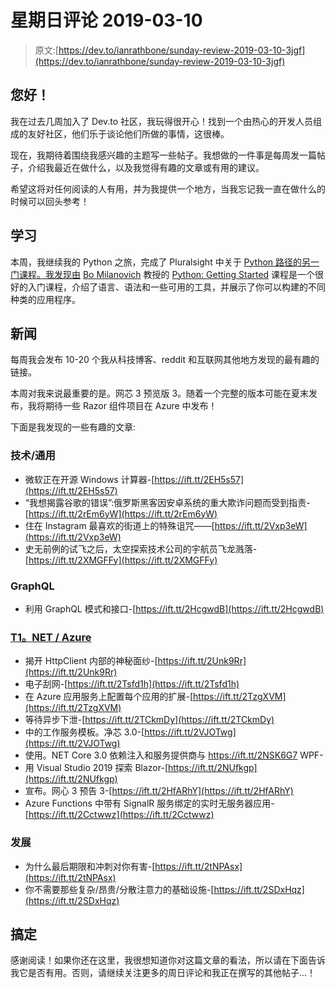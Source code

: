 # 星期日评论 2019-03-10

> 原文:[https://dev.to/ianrathbone/sunday-review-2019-03-10-3jgf](https://dev.to/ianrathbone/sunday-review-2019-03-10-3jgf)

## [](#hello)您好！

我在过去几周加入了 Dev.to 社区，我玩得很开心！找到一个由热心的开发人员组成的友好社区，他们乐于谈论他们所做的事情，这很棒。

现在，我期待着围绕我感兴趣的主题写一些帖子。我想做的一件事是每周发一篇帖子，介绍我最近在做什么，以及我觉得有趣的文章或有用的建议。

希望这将对任何阅读的人有用，并为我提供一个地方，当我忘记我一直在做什么的时候可以回头参考！

## [](#learning)学习

本周，我继续我的 Python 之旅，完成了 Pluralsight 中关于 [Python 路径的另一门课程。我发现由](https://app.pluralsight.com/paths/skill/python) [Bo Milanovich](http://bomilanovich.com/) 教授的 [Python: Getting Started](https://app.pluralsight.com/library/courses/python-getting-started/description) 课程是一个很好的入门课程，介绍了语言、语法和一些可用的工具，并展示了你可以构建的不同种类的应用程序。

## [](#the-news)新闻

每周我会发布 10-20 个我从科技博客、reddit 和互联网其他地方发现的最有趣的链接。

本周对我来说最重要的是。网芯 3 预览版 3。随着一个完整的版本可能在夏末发布，我将期待一些 Razor 组件项目在 Azure 中发布！

下面是我发现的一些有趣的文章:

### [](#technology-general)技术/通用

*   微软正在开源 Windows 计算器-[https://ift.tt/2EH5s57](https://ift.tt/2EH5s57)
*   “我想揭露谷歌的错误”:俄罗斯黑客因安卓系统的重大欺诈问题而受到指责-[https://ift.tt/2rEm6yW](https://ift.tt/2rEm6yW)
*   住在 Instagram 最喜欢的街道上的特殊诅咒——[https://ift.tt/2Vxp3eW](https://ift.tt/2Vxp3eW)
*   史无前例的试飞之后，太空探索技术公司的宇航员飞龙溅落-[https://ift.tt/2XMGFFy](https://ift.tt/2XMGFFy)

### [](#graphql)GraphQL

*   利用 GraphQL 模式和接口-[https://ift.tt/2HcgwdB](https://ift.tt/2HcgwdB)

### [T1。NET / Azure](#net-azure)

*   揭开 HttpClient 内部的神秘面纱-[https://ift.tt/2Unk9Rr](https://ift.tt/2Unk9Rr)
*   电子刮网-[https://ift.tt/2Tsfd1h](https://ift.tt/2Tsfd1h)
*   在 Azure 应用服务上配置每个应用的扩展-[https://ift.tt/2TzgXVM](https://ift.tt/2TzgXVM)
*   等待异步下泄-[https://ift.tt/2TCkmDy](https://ift.tt/2TCkmDy)
*   中的工作服务模板。净芯 3.0-[https://ift.tt/2VJOTwg](https://ift.tt/2VJOTwg)
*   使用。NET Core 3.0 依赖注入和服务提供商与 https://ift.tt/2NSK6G7 WPF-
*   用 Visual Studio 2019 探索 Blazor-[https://ift.tt/2NUfkgp](https://ift.tt/2NUfkgp)
*   宣布。网心 3 预告 3-[https://ift.tt/2HfARhY](https://ift.tt/2HfARhY)
*   Azure Functions 中带有 SignalR 服务绑定的实时无服务器应用-[https://ift.tt/2Cctwwz](https://ift.tt/2Cctwwz)

### [](#development)发展

*   为什么最后期限和冲刺对你有害-[https://ift.tt/2tNPAsx](https://ift.tt/2tNPAsx)
*   你不需要那些复杂/昂贵/分散注意力的基础设施-[https://ift.tt/2SDxHqz](https://ift.tt/2SDxHqz)

## [](#done)搞定

感谢阅读！如果你还在这里，我很想知道你对这篇文章的看法，所以请在下面告诉我它是否有用。否则，请继续关注更多的周日评论和我正在撰写的其他帖子...！